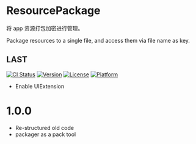 # ResourcePackage
将 app 资源打包加密进行管理。

Package resources to a single file, and access them via file name as key.

## LAST
[![CI Status](http://img.shields.io/travis/1Fr3dG/ResourcePackage.svg?style=flat)](https://travis-ci.org/1Fr3dG/ResourcePackage)
[![Version](https://img.shields.io/cocoapods/v/ResourcePackage.svg?style=flat)](http://cocoapods.org/pods/ResourcePackage)
[![License](https://img.shields.io/cocoapods/l/ResourcePackage.svg?style=flat)](http://cocoapods.org/pods/ResourcePackage)
[![Platform](https://img.shields.io/cocoapods/p/ResourcePackage.svg?style=flat)](http://cocoapods.org/pods/ResourcePackage)

* Enable UIExtension

# 1.0.0
* Re-structured old code
* packager as a pack tool